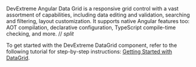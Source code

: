 DevExtreme Angular Data Grid is a responsive grid control with a vast assortment of capabilities, including data editing and validation, searching and filtering, layout customization. It supports native Angular features too: AOT compilation, declarative configuration, TypeScript compile-time checking, and more.
// _split_

To get started with the DevExtreme DataGrid component, refer to the following tutorial for step-by-step instructions: [Getting Started with DataGrid](/Documentation/Guide/UI_Components/DataGrid/Getting_Started_with_DataGrid/).